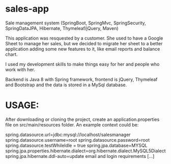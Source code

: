 # sales-app
Sale management system (SpringBoot, SpringMvc, SpringSecurity, SpringDataJPA, Hibernate, Thymeleaf/jQuery,  Maven)


This application was resquested by a customer. She used to have a Google Sheet to manage her sales, but we decided to migrate her sheet to a better application adding some new features to it, like email reports and balance chart.

I used my development skills to make things easy for her and people who work with her.

Backend is Java 8 with Spring framework, frontend is jQuery, Thymeleaf and Bootstrap and the data is stored in a MySql database.

# USAGE:
After downloading or cloning the project, create an application.properties file on src/main/resources folder. An example context could be:

  spring.datasource.url=jdbc:mysql://localhost/salesmanager
  spring.datasource.username=root
  spring.datasource.password=root
  spring.datasource.testWhileIdle = true
  spring.jpa.database=MYSQL
  spring.jpa.properties.hibernate.dialect=org.hibernate.dialect.MySQL5Dialect
  spring.jpa.hibernate.ddl-auto=update
  email and login requirements
  [...]
